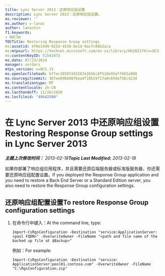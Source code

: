 ```yaml
---
title: Lync Server 2013：还原响应组设置
description: Lync Server 2013：还原响应组设置。
ms.reviewer: ''
ms.author: v-lanac
author: lanachin
f1.keywords:
- NOCSH
TOCTitle: Restoring Response Group settings
ms:assetid: 4f8e1949-925d-4538-be1d-9ac7c06b2aca
ms:mtpsurl: https://technet.microsoft.com/en-us/library/Hh202174(v=OCS.15)
ms:contentKeyID: 51541473
ms.date: 07/23/2014
manager: serdars
mtps_version: v=OCS.15
ms.openlocfilehash: bffec18507d43287e2b56c8f518e93aff602a908
ms.sourcegitcommit: 36fee89bb887bea4f18b19f17a8c69daf5bc423d
ms.translationtype: MT
ms.contentlocale: zh-CN
ms.lasthandoff: 11/26/2020
ms.locfileid: "49442500"
---
```

# <a name="restoring-response-group-settings-in-lync-server-2013"></a><span data-ttu-id="467dd-103">在 Lync Server 2013 中还原响应组设置</span><span class="sxs-lookup"><span data-stu-id="467dd-103">Restoring Response Group settings in Lync Server 2013</span></span>

<div data-xmlns="http://www.w3.org/1999/xhtml">

<div class="topic" data-xmlns="http://www.w3.org/1999/xhtml" data-msxsl="urn:schemas-microsoft-com:xslt" data-cs="https://msdn.microsoft.com/">

<div data-asp="https://msdn2.microsoft.com/asp">



</div>

<div id="mainSection">

<div id="mainBody"><span data-ttu-id="467dd-104">

<span> </span></span><span class="sxs-lookup"><span data-stu-id="467dd-104">

<span> </span></span></span>

<span data-ttu-id="467dd-105">_**主题上次修改时间：** 2013-02-18_</span><span class="sxs-lookup"><span data-stu-id="467dd-105">_**Topic Last Modified:** 2013-02-18_</span></span>

<span data-ttu-id="467dd-106">如果你部署了响应组应用程序，并且需要还原后端服务器或标准版服务器，你还需要还原响应组配置设置。</span><span class="sxs-lookup"><span data-stu-id="467dd-106">If you deployed the Response Group application and you need to restore a Back End Server or a Standard Edition server, you also need to restore the Response Group configuration settings.</span></span>

<div>

## <a name="to-restore-response-group-configuration-settings"></a><span data-ttu-id="467dd-107">还原响应组配置设置</span><span class="sxs-lookup"><span data-stu-id="467dd-107">To restore Response Group configuration settings</span></span>

1.  <span data-ttu-id="467dd-108">在命令行中键入：</span><span class="sxs-lookup"><span data-stu-id="467dd-108">At the command line, type:</span></span>
    
        Import-CsRgsConfiguration -Destination "service:ApplicationServer:<pool FQDN>" -OverwriteOwner -FileName "<path and file name of the backed up file at $Backup>"
    
    <span data-ttu-id="467dd-109">例如：</span><span class="sxs-lookup"><span data-stu-id="467dd-109">For example:</span></span>
    
        Import-CsRgsConfiguration -Destination "service: ApplicationServer:pool01.contoso.com" -OverwriteOwner -FileName "C:\RgsConfiguration.zip"

<span data-ttu-id="467dd-110"></div>

</div>

<span> </span>

</div>

</div>

</span><span class="sxs-lookup"><span data-stu-id="467dd-110"></div>

</div>

<span> </span>

</div>

</div>

</span></span></div>

